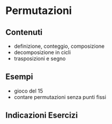 # Permutazioni

## Contenuti

- definizione, conteggio, composizione
- decomposizione in cicli
- trasposizioni e segno

## Esempi

- gioco del 15
- contare permutazioni senza punti fissi

## Indicazioni Esercizi

